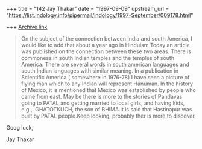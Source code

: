 +++
title = "142 Jay Thakar"
date = "1997-09-09"
upstream_url = "https://list.indology.info/pipermail/indology/1997-September/009178.html"

+++
[Archive link](https://list.indology.info/pipermail/indology/1997-September/009178.html)

 >On the subject of the connection between India and south America,  I
would like to add that about a year ago in Hinduism Today an article was
published on the connection between these two areas. There is commoness in
south Indian temples and the temples of south America. There are several
words in south american languages and south Indian languages with similar
meaning. In a publication in Scientific America ( somewhere in 1976-78) I
have seen a picture of flying man which to any Indian will represent
Hanuman. In the history of Mexico, it is mentioned that Mexico was
established by people who came from east. May be there is more to the
stories of Pandavas going to PATAL and getting married to local girls, and
having kids, e.g.,. GHATOTKUCH, the son of BHIMA.It is said that Hastinapur
was built by PATAL people.Keep looking, probably ther is more to discover.

Goog luck,

Jay Thakar






